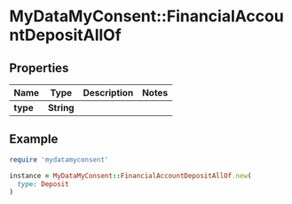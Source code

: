 # MyDataMyConsent::FinancialAccountDepositAllOf

## Properties

| Name | Type | Description | Notes |
| ---- | ---- | ----------- | ----- |
| **type** | **String** |  |  |

## Example

```ruby
require 'mydatamyconsent'

instance = MyDataMyConsent::FinancialAccountDepositAllOf.new(
  type: Deposit
)
```

